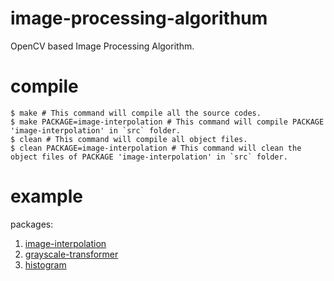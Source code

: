 # image-processing-algorithum
OpenCV based Image Processing Algorithm.

# compile
```shell
$ make # This command will compile all the source codes.
$ make PACKAGE=image-interpolation # This command will compile PACKAGE 'image-interpolation' in `src` folder.
$ clean # This command will compile all object files.
$ clean PACKAGE=image-interpolation # This command will clean the object files of PACKAGE 'image-interpolation' in `src` folder.
```

# example

packages:

1. [image-interpolation](https://github.com/techping/image-processing-algorithum/tree/master/src/image-interpolation/)
2. [grayscale-transformer](https://github.com/techping/image-processing-algorithum/tree/master/src/grayscale-transformer/)
3. [histogram](https://github.com/techping/image-processing-algorithum/tree/master/src/histogram/)
